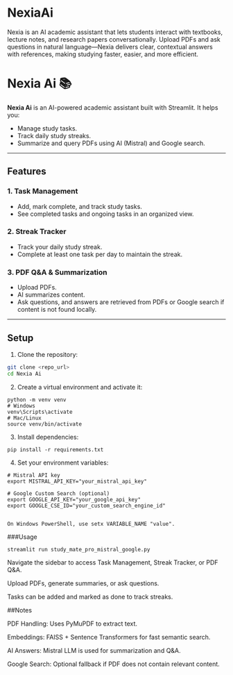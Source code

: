 # NexiaAi
Nexia is an AI academic assistant that lets students interact with textbooks, lecture notes, and research papers conversationally. Upload PDFs and ask questions in natural language—Nexia delivers clear, contextual answers with references, making studying faster, easier, and more efficient.
# Nexia Ai 📚

**Nexia Ai** is an AI-powered academic assistant built with Streamlit. It helps you:

- Manage study tasks.
- Track daily study streaks.
- Summarize and query PDFs using AI (Mistral) and Google search.

---

## Features

### 1. Task Management
- Add, mark complete, and track study tasks.
- See completed tasks and ongoing tasks in an organized view.

### 2. Streak Tracker
- Track your daily study streak.
- Complete at least one task per day to maintain the streak.

### 3. PDF Q&A & Summarization
- Upload PDFs.
- AI summarizes content.
- Ask questions, and answers are retrieved from PDFs or Google search if content is not found locally.

---

## Setup

1. Clone the repository:

```bash
git clone <repo_url>
cd Nexia Ai
```
2.  Create a virtual environment and activate it:
```
python -m venv venv
# Windows
venv\Scripts\activate
# Mac/Linux
source venv/bin/activate
```

3.  Install dependencies:
```
pip install -r requirements.txt
```

4.  Set your environment variables:
```
# Mistral API key
export MISTRAL_API_KEY="your_mistral_api_key"

# Google Custom Search (optional)
export GOOGLE_API_KEY="your_google_api_key"
export GOOGLE_CSE_ID="your_custom_search_engine_id"


On Windows PowerShell, use setx VARIABLE_NAME "value".
```

###Usage
```
streamlit run study_mate_pro_mistral_google.py
```

Navigate the sidebar to access Task Management, Streak Tracker, or PDF Q&A.

Upload PDFs, generate summaries, or ask questions.

Tasks can be added and marked as done to track streaks.

##Notes

PDF Handling: Uses PyMuPDF to extract text.

Embeddings: FAISS + Sentence Transformers for fast semantic search.

AI Answers: Mistral LLM is used for summarization and Q&A.

Google Search: Optional fallback if PDF does not contain relevant content.
